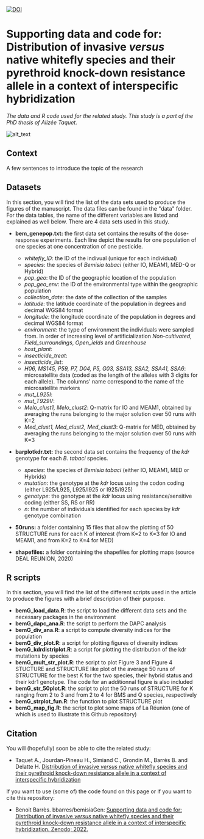 [![DOI](https://zenodo.org/badge/240797439.svg)](https://zenodo.org/badge/latestdoi/240797439)

# Supporting data and code for: Distribution of invasive *versus* native whitefly species and their pyrethroid knock-down resistance allele in a context of interspecific hybridization

*The data and R code used for the related study. This study is a part of the PhD thesis of Alizée Taquet.*

![alt_text](https://am3pap005files.storage.live.com/y4mLAUTj_dFHf9lTTOqNQUOcfotjPFDX-sTivwhbD9sfyuCOipemF_KtXczK-fLqGRmdicIWShqNNEYshw0UZcd4W-apRHqMqlzxYi3RtTsJ-jnC9wGlLHnepU1QG5z0mUmcTT6F4w3TiSbcU20ByLo6MlUBIJ1MYuvtdl8FNGY3PUq3b3JzCSHnMs30TQsouIa?width=1584&height=588&cropmode=none)

## Context
A few sentences to introduce the topic of the research

## Datasets
In this section, you will find the list of the data sets used to produce the figures of the manuscript. The data files can be found in the "data" folder. For the data tables, the name of the different variables are listed and explained as well below. There are 4 data sets used in this study.  
 
+ **bem_genepop.txt:** the first data set contains the results of the dose-response experiments. Each line depict the results for one population of one species at one concentration of one pesticide.
  + *whitefly_ID*: the ID of the indivual (unique for each individual)
  + *species*: the species of *Bemisia tabaci* (either IO, MEAM1, MED-Q or Hybrid)
  + *pop_geo*: the ID of the geographic location of the population
  + *pop_geo_env*: the ID of the environmental type within the geographic population
  + *collection_date*: the date of the collection of the samples
  + *latitude*: the latitude coordinate of the population in degrees and decimal WGS84 format
  + *longitude*: the longitude coordinate of the population in degrees and decimal WGS84 format
  + *environment*: the type of environment the individuals were sampled from. In order of increasing level of artificialization *Non-cultivated*, *Field_surroundings*, *Open_ields* and *Greenhouse*
  + *host_plant*:
  + *insecticide_treat*:
  + *insecticide_list*:
  + *H06, MS145, P59, P7, D04, P5, G03, SSA13, SSA2, SSA41, SSA6*: microsatellite data (coded as the length of the alleles with 3 digits for each allele). The columns' name correspond to the name of the microsatellite markers
  + *mut_L925I*:
  + *mut_T929V*:
  + *MeIo_clust1,	MeIo_clust2*: Q-matrix for IO and MEAM1, obtained by averaging the runs belonging to the major solution over 50 runs with K=2
  + *Med_clust1, Med_clust2,	Med_clust3*: Q-matrix for MED, obtained by averaging the runs belonging to the major solution over 50 runs with K=3

+ **barplotkdr.txt:** the second data set contains the frequency of the *kdr* genotype for each *B. tabaci* species. 
  + *species*: the species of *Bemisia tabaci* (either IO, MEAM1, MED or Hybrids)
  + *mutation*: the genotype at the *kdr* locus using the codon coding (either L925/L925, L925/I925 or I925/I925)
  + *genotype*: the genotype at the *kdr* locus using resistance/sensitive coding (either SS, RS or RR)
  + *n*: the number of individuals identified for each species by *kdr* genotype combination

+ **50runs:** a folder containing 15 files that allow the plotting of 50 STRUCTURE runs for each K of interest (from K=2 to K=3 for IO and MEAM1, and from K=2 to K=4 for MED)

+ **shapefiles:** a folder containing the shapefiles for plotting maps (source DEAL REUNION, 2020)


## R scripts
In this section, you will find the list of the different scripts used in the article to produce the figures with a brief description of their purpose.

+ **bemG_load_data.R**: the script to load the different data sets and the necessary packages in the environment
+ **bemG_dapc_ana.R**: the script to perform the DAPC analysis
+ **bemG_div_ana.R**: a script to compute diversity indices for the population
+ **bemG_div_plot.R**: a script for plotting figures of diversity indices
+ **bemG_kdrdistriplot.R**: a script for plotting the distribution of the kdr mutations by species
+ **bemG_mult_str_plot.R**: the script to plot Figure 3 and Figure 4 STUCTURE and STRUCTURE like plot of the average 50 runs of STRUCTURE for the best K for the two species, their hybrid status and their kdr1 genotype. The code for an additionnal figure is also included
+ **bemG_str_50plot.R**: the script to plot the 50 runs of STRUCTURE for K ranging from 2 to 3 and from 2 to 4 for BMS and Q species, respectively
+ **bemG_strplot_fun.R**: the function to plot STRUCTURE plot
+ **bemG_map_fig.R**: the script to plot some maps of La Réunion (one of which is used to illustrate this Github repository)


## Citation
You will (hopefully) soon be able to cite the related study: 
+ Taquet A., Jourdan-Pineau H., Simiand C., Grondin M., Barrès B. and Delatte H. [Distribution of invasive *versus* native whitefly species and their pyrethroid knock-down resistance allele in a context of interspecific hybridization]()

If you want to use (some of) the code found on this page or if you want to cite this repository: 
+ Benoit Barrès. bbarres/bemisiaGen: [Supporting data and code for: Distribution of invasive *versus* native whitefly species and their pyrethroid knock-down resistance allele in a context of interspecific hybridization. Zenodo; 2022.]()

